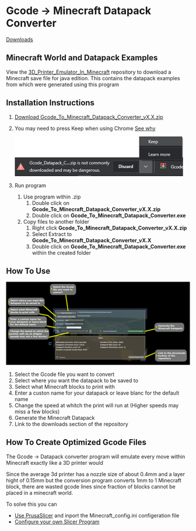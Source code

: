 # Gcode -> Minecraft Datapack Converter

[Downloads](https://github.com/MrJohnWeez/gcode_to_minecraft_datapack_converter/releases)

## Minecraft World and Datapack Examples

View the [3D_Printer_Emulator_In_Minecraft](https://github.com/MrJohnWeez/3D_Printer_Emulator_In_Minecraft/releases) repository to download a Minecraft save file for java edition. This contains the datapack examples from which were generated using this program

## Installation Instructions

1. [Download Gcode_To_Minecraft_Datapack_Converter_vX.X.zip](https://github.com/MrJohnWeez/gcode_to_minecraft_datapack_converter/releases)
2. You may need to press Keep when using Chrome [See why](https://support.google.com/webmasters/thread/23193211?hl=en&msgid=24301018)

   ![Ignore Warning](Resources/Images/Screenshots/Errors/DownloadWarning.png?raw=true "Chrome Warning")

3. Run program
   1. Use program within .zip
      1. Double click on **Gcode_To_Minecraft_Datapack_Converter_vX.X.zip**
      2. Double click on **Gcode_To_Minecraft_Datapack_Converter.exe**
   2. Copy files to another folder
      1. Right click **Gcode_To_Minecraft_Datapack_Converter_vX.X.zip**
      2. Select Extract to **Gcode_To_Minecraft_Datapack_Converter_vX.X**
      3. Double click on **Gcode_To_Minecraft_Datapack_Converter.exe** within the created folder

## How To Use

![Help Guide](Resources/Images/Screenshots/Gcode_To_Datapack_Converter/HelpGuide.png?raw=true "Gcode To Minecraft Datapack Converter Help Guide")

1. Select the Gcode file you want to convert
2. Select where you want the datapack to be saved to
3. Select what Minecraft blocks to print with
4. Enter a custon name for your datapack or leave blanc for the default name
5. Change the speed at whitch the print will run at (Higher speeds may miss a few blocks)
6. Generate the Minecraft Datapack
7. Link to the downloads section of the repository

## How To Create Optimized Gcode Files

The Gcode -> Datapack converter program will emulate every move within Minecraft exactly like a 3D printer would

Since the average 3d printer has a nozzle size of about 0.4mm and a layer hight of 0.15mm but the conversion program converts 1mm to 1 Minecraft block, there are wasted gcode lines since fraction of blocks cannot be placed in a minecraft world.

To solve this you can

- [Use PrusaSlicer](Conversion%20Examples/Using_PrusaSlicer.md) and inport the Minecraft_config.ini configeration file
- [Configure your own Slicer Program](Conversion%20Examples/Slicer_Config_Settings.md)